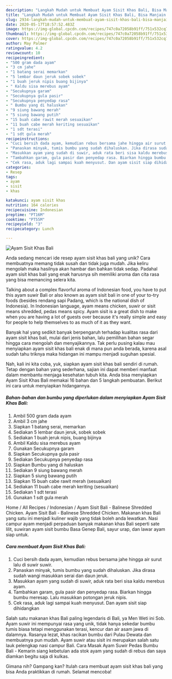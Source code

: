 ```yaml
---
description: "Langkah Mudah untuk Membuat Ayam Sisit Khas Bali, Bisa Manjain Lidah"
title: "Langkah Mudah untuk Membuat Ayam Sisit Khas Bali, Bisa Manjain Lidah"
slug: 2934-langkah-mudah-untuk-membuat-ayam-sisit-khas-bali-bisa-manjain-lidah
date: 2020-05-17T18:57:52.483Z
image: https://img-global.cpcdn.com/recipes/747c0a72058b91ff/751x532cq70/ayam-sisit-khas-bali-foto-resep-utama.jpg
thumbnail: https://img-global.cpcdn.com/recipes/747c0a72058b91ff/751x532cq70/ayam-sisit-khas-bali-foto-resep-utama.jpg
cover: https://img-global.cpcdn.com/recipes/747c0a72058b91ff/751x532cq70/ayam-sisit-khas-bali-foto-resep-utama.jpg
author: May Palmer
ratingvalue: 4.2
reviewcount: 10
recipeingredient:
- "500 gram dada ayam"
- "3 cm jahe"
- "1 batang serai memarkan"
- "5 lembar daun jeruk sobek sobek"
- "1 buah jeruk nipis buang bijinya"
- " Kaldu sisa merebus ayam"
- "Secukupnya garam"
- "Secukupnya gula pasir"
- "Secukupnya penyedap rasa"
- " Bumbu yang di haluskan"
- "9 siung bawang merah"
- "5 siung bawang putih"
- "15 buah cabe rawit merah sesuaikan"
- "11 buah cabe merah keriting sesuaikan"
- "1 sdt terasi"
- "1 sdt gula merah"
recipeinstructions:
- "Cuci bersih dada ayam, kemudian rebus bersama jahe hingga air surut lalu di suwir suwir."
- "Panaskan minyak, tumis bumbu yang sudah dihaluskan. Jika dirasa sudah wangi masukkan serai dan daun jeruk."
- "Masukkan ayam yang sudah di suwir, aduk rata beri sisa kaldu merebus ayam."
- "Tambahkan garam, gula pasir dan penyedap rasa. Biarkan hingga bumbu meresap. Lalu masukkan potongan jeruk nipis."
- "Cek rasa, aduk lagi sampai kuah menyusut. Dan ayam sisit siap dihidangkan"
categories:
- Resep
tags:
- ayam
- sisit
- khas

katakunci: ayam sisit khas 
nutrition: 164 calories
recipecuisine: Indonesian
preptime: "PT16M"
cooktime: "PT55M"
recipeyield: "3"
recipecategory: Lunch

---
```



![Ayam Sisit Khas Bali](https://img-global.cpcdn.com/recipes/747c0a72058b91ff/751x532cq70/ayam-sisit-khas-bali-foto-resep-utama.jpg)

Anda sedang mencari ide resep ayam sisit khas bali yang unik? Cara membuatnya memang tidak susah dan tidak juga mudah. Jika keliru mengolah maka hasilnya akan hambar dan bahkan tidak sedap. Padahal ayam sisit khas bali yang enak harusnya sih memiliki aroma dan cita rasa yang bisa memancing selera kita.

Talking about a complex flavorful aroma of Indonesian food, you have to put this ayam suwir Bali or also known as ayam sisit bali in one of your to-try foods (besides rendang sapi Padang, which is the national dish of Indonesia). In Indonesian language, ayam means chicken, suwir or sisit means shredded, pedas means spicy. Ayam sisit is a great dish to make when you are having a lot of guests over because it&#39;s really simple and easy for people to help themselves to as much of it as they want.

Banyak hal yang sedikit banyak berpengaruh terhadap kualitas rasa dari ayam sisit khas bali, mulai dari jenis bahan, lalu pemilihan bahan segar hingga cara mengolah dan menyajikannya. Tak perlu pusing kalau mau menyiapkan ayam sisit khas bali enak di mana pun anda berada, karena asal sudah tahu triknya maka hidangan ini mampu menjadi suguhan spesial.


Nah, kali ini kita coba, yuk, siapkan ayam sisit khas bali sendiri di rumah. Tetap dengan bahan yang sederhana, sajian ini dapat memberi manfaat dalam membantu menjaga kesehatan tubuh kita. Anda bisa menyiapkan Ayam Sisit Khas Bali memakai 16 bahan dan 5 langkah pembuatan. Berikut ini cara untuk menyiapkan hidangannya.

<!--inarticleads1-->

##### Bahan-bahan dan bumbu yang diperlukan dalam menyiapkan Ayam Sisit Khas Bali:

1. Ambil 500 gram dada ayam
1. Ambil 3 cm jahe
1. Siapkan 1 batang serai, memarkan
1. Sediakan 5 lembar daun jeruk, sobek sobek
1. Sediakan 1 buah jeruk nipis, buang bijinya
1. Ambil  Kaldu sisa merebus ayam
1. Gunakan Secukupnya garam
1. Siapkan Secukupnya gula pasir
1. Sediakan Secukupnya penyedap rasa
1. Siapkan  Bumbu yang di haluskan
1. Sediakan 9 siung bawang merah
1. Siapkan 5 siung bawang putih
1. Siapkan 15 buah cabe rawit merah (sesuaikan)
1. Sediakan 11 buah cabe merah keriting (sesuaikan)
1. Sediakan 1 sdt terasi
1. Gunakan 1 sdt gula merah


Home / All Recipes / Indonesian / Ayam Sisit Bali - Balinese Shredded Chicken. Ayam Sisit Bali - Balinese Shredded Chicken. Makanan khas Bali yang satu ini menjadi kuliner wajib yang tidak boleh anda lewatkan. Nasi campur ayam menjadi perpaduan banyak makanan khas Bali seperti sate lilit, suwiran ayam sisit bumbu Basa Genep Bali, sayur urap, dan lawar ayam siap untuk. 

<!--inarticleads2-->

##### Cara membuat Ayam Sisit Khas Bali:

1. Cuci bersih dada ayam, kemudian rebus bersama jahe hingga air surut lalu di suwir suwir.
1. Panaskan minyak, tumis bumbu yang sudah dihaluskan. Jika dirasa sudah wangi masukkan serai dan daun jeruk.
1. Masukkan ayam yang sudah di suwir, aduk rata beri sisa kaldu merebus ayam.
1. Tambahkan garam, gula pasir dan penyedap rasa. Biarkan hingga bumbu meresap. Lalu masukkan potongan jeruk nipis.
1. Cek rasa, aduk lagi sampai kuah menyusut. Dan ayam sisit siap dihidangkan


Salah satu makanan khas Bali paling legendaris di Bali, ya Men Weti ini Sob. Ayam suwir ini mempunyai rasa yang unik, tidak hanya sekedar bumbu tumis biasa tetapi menggunakan terasi, kencur dan air asam jawa di dalamnya. Rasanya lezat, khas racikan bumbu dari Pulau Dewata dan membuatnya pun mudah. Ayam suwir atau sisit ini merupakan salah satu lauk pelengkap nasi campur Bali. Cara Masak Ayam Suwir Pedas Bumbu Bali - Kemarin siang kebetulan ada stok ayam yang sudah di rebus dan saya diamkan begitu saja di kulkas. 

Gimana nih? Gampang kan? Itulah cara membuat ayam sisit khas bali yang bisa Anda praktikkan di rumah. Selamat mencoba!
